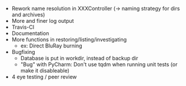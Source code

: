 
* Rework name resolution in XXXController (-> naming strategy for dirs and archives)
* More and finer log output
* Travis-CI
* Documentation
* More functions in restoring/listing/investigating
    * ex: Direct BluRay burning
* Bugfixing
    * Database is put in workdir, instead of backup dir
    * "Bug" with PyCharm: Don't use tqdm when running unit tests (or make it disableable)
* 4 eye testing / peer review
